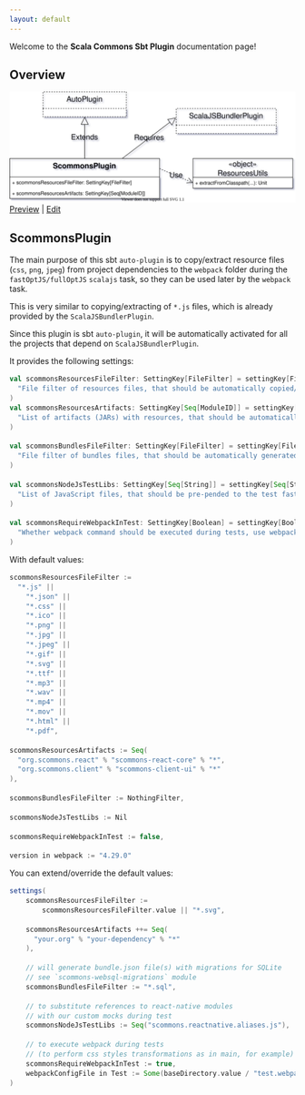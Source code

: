 ```yaml
---
layout: default
---
```


Welcome to the **Scala Commons Sbt Plugin** documentation page!

## Overview

![Overview](drawio/overview.svg)
[Preview](https://www.draw.io/?chrome=0&lightbox=1&url=https%3A%2F%2Fraw.githubusercontent.com%2Fscommons%2Fsbt-scommons-plugin%2Fmaster%2Fdocs%2Fdrawio%2Foverview.svg%3Ft%3D0) | [Edit](https://www.draw.io/?title=overview.svg&url=https%3A%2F%2Fraw.githubusercontent.com%2Fscommons%2Fsbt-scommons-plugin%2Fmaster%2Fdocs%2Fdrawio%2Foverview.svg%3Ft%3D0)

## ScommonsPlugin

The main purpose of this sbt `auto-plugin` is to copy/extract resource files
(`css`, `png`, `jpeg`) from project dependencies to the `webpack` folder
during the `fastOptJS/fullOptJS` `scalajs` task, so they can be used later
by the `webpack` task.

This is very similar to copying/extracting of `*.js` files,
which is already provided by the `ScalaJSBundlerPlugin`.

Since this plugin is sbt `auto-plugin`, it will be automatically activated
for all the projects that depend on `ScalaJSBundlerPlugin`.

It provides the following settings:
```scala
val scommonsResourcesFileFilter: SettingKey[FileFilter] = settingKey[FileFilter](
  "File filter of resources files, that should be automatically copied/extracted to the webpack directory"
)
val scommonsResourcesArtifacts: SettingKey[Seq[ModuleID]] = settingKey[Seq[ModuleID]](
  "List of artifacts (JARs) with resources, that should be automatically extracted to the webpack directory"
)

val scommonsBundlesFileFilter: SettingKey[FileFilter] = settingKey[FileFilter](
  "File filter of bundles files, that should be automatically generated in the webpack directory"
)

val scommonsNodeJsTestLibs: SettingKey[Seq[String]] = settingKey[Seq[String]](
  "List of JavaScript files, that should be pre-pended to the test fastOptJS output, useful for module mocks"
)

val scommonsRequireWebpackInTest: SettingKey[Boolean] = settingKey[Boolean](
  "Whether webpack command should be executed during tests, use webpackConfigFile for custom configuration"
)
```

With default values:
```scala
scommonsResourcesFileFilter :=
  "*.js" ||
    "*.json" ||
    "*.css" ||
    "*.ico" ||
    "*.png" ||
    "*.jpg" ||
    "*.jpeg" ||
    "*.gif" ||
    "*.svg" ||
    "*.ttf" ||
    "*.mp3" ||
    "*.wav" ||
    "*.mp4" ||
    "*.mov" ||
    "*.html" ||
    "*.pdf",

scommonsResourcesArtifacts := Seq(
  "org.scommons.react" % "scommons-react-core" % "*",
  "org.scommons.client" % "scommons-client-ui" % "*"
),

scommonsBundlesFileFilter := NothingFilter,

scommonsNodeJsTestLibs := Nil

scommonsRequireWebpackInTest := false,

version in webpack := "4.29.0"
```

You can extend/override the default values:
```scala
settings(
    scommonsResourcesFileFilter :=
        scommonsResourcesFileFilter.value || "*.svg",

    scommonsResourcesArtifacts ++= Seq(
      "your.org" % "your-dependency" % "*"
    ),
    
    // will generate bundle.json file(s) with migrations for SQLite
    // see `scommons-websql-migrations` module
    scommonsBundlesFileFilter := "*.sql",
    
    // to substitute references to react-native modules
    // with our custom mocks during test
    scommonsNodeJsTestLibs := Seq("scommons.reactnative.aliases.js"),

    // to execute webpack during tests
    // (to perform css styles transformations as in main, for example)
    scommonsRequireWebpackInTest := true,
    webpackConfigFile in Test := Some(baseDirectory.value / "test.webpack.config.js"),
)
```

